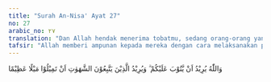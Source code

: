 ```yaml
---
title: "Surah An-Nisa' Ayat 27"
no: 27
arabic_no: ٢٧
translation: "Dan Allah hendak menerima tobatmu, sedang orang-orang yang mengikuti keinginannya menghendaki agar kamu berpaling sejauh-jauhnya (dari kebenaran)."
tafsir: "Allah memberi ampunan kepada mereka dengan cara melaksanakan perintah-perintah-Nya dan menjauhi larangan-larangan-Nya, agar mereka menyucikan dan membersihkan diri mereka lahir batin, meskipun orang-orang yang mengikuti syahwat dan hawa nafsunya, selalu berpaling dari jalan yang lurus, dan menarik orang mukmin agar ikut terjerumus bersama mereka ke lembah kesesatan, karena dengan melaksanakan perintah Allah dan menaatinya akan tercapailah apa yang dikehendakinya untuk kebaikan dan kebahagiaan mereka. Allah melarang menikahi perempuan-perempuan yang tersebut pada ayat 22, 23 dan 24 karena menikahi perempuan-perempuan tersebut akan mengakibatkan kerusakan di masyarakat dan mengacaubalaukan hubungan nasab dan hubungan keluarga, sedang keluarga adalah tulang punggung kebahagiaan masyarakat. Perempuan-perempuan selain mereka boleh dinikahi untuk memelihara kelanjutan keturunan, menghindarkan masyarakat dari kekacauan dan terperosok ke dalam jurang perzinaan dan lain sebagainya."
---
```

وَاللّٰهُ يُرِيْدُ اَنْ يَّتُوْبَ عَلَيْكُمْ ۗ وَيُرِيْدُ الَّذِيْنَ يَتَّبِعُوْنَ الشَّهَوٰتِ اَنْ تَمِيْلُوْا مَيْلًا عَظِيْمًا